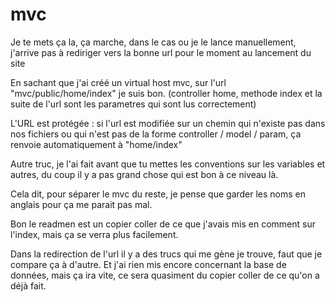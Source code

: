 # mvc

Je te mets ça la, ça marche, dans le cas ou je le lance manuellement, j'arrive pas à rediriger vers la bonne url pour le moment au lancement du site

En sachant que j'ai créé un virtual host mvc, sur l'url "mvc/public/home/index" je suis bon. (controller home, methode index et la suite de l'url sont les parametres qui sont lus correctement)

L'URL est protégée : si l'url est modifiée sur un chemin qui n'existe pas dans nos fichiers ou qui n'est pas de la forme controller / model / param, ça renvoie automatiquement à "home/index"

Autre truc, je l'ai fait avant que tu mettes les conventions sur les variables et autres, du coup il y a pas grand chose qui est bon à ce niveau là.

Cela dit, pour séparer le mvc du reste, je pense que garder les noms en anglais pour ça me parait pas mal.

Bon le readmen est un copier coller de ce que j'avais mis en comment sur l'index, mais ça se verra plus facilement.

Dans la redirection de l'url il y a des trucs qui me gène je trouve, faut que je compare ça à d'autre.
Et j'ai rien mis encore concernant la base de données, mais ça ira vite, ce sera quasiment du copier coller de ce qu'on a déjà fait.
